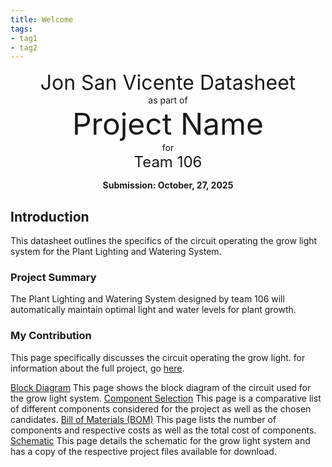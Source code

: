 ```yaml
---
title: Welcome
tags:
- tag1
- tag2
---
```

<center>
<font size= "6">Jon San Vicente Datasheet</font><br>
as part of<br>
<font size= "8"> Project Name</font><br>
for<br>
<font size= "5"> Team 106 </font><br>

**Submission: October, 27, 2025**
</center>

## Introduction

This datasheet outlines the specifics of the circuit operating the grow light system for the Plant Lighting and Watering System.

### Project Summary

The Plant Lighting and Watering System designed by team 106 will automatically maintain optimal light and water levels for plant growth.


### My Contribution

This page specifically discusses the circuit operating the grow light. for information about the full project, go [here](https://asu-egr304-2025-f-106.github.io/ASU-EGR304-2025-F-106/).

[Block Diagram](https://jsanvice.github.io/01-Block-Diagram/Block-Diagram/) This page shows the block diagram of the circuit used for the grow light system.
[Component Selection](https://jsanvice.github.io/02-Component-Selection/Component-Selection/) This page is a comparative list of different components considered for the project as well as the chosen candidates.
[Bill of Materials (BOM)](https://jsanvice.github.io/03-BOM/BOM/) This page lists the number of components and respective costs as well as the total cost of  components.
[Schematic](https://jsanvice.github.io/04-Schematic/schematic/) This page details the schematic for the grow light system and has a copy of the respective project files available for download.
